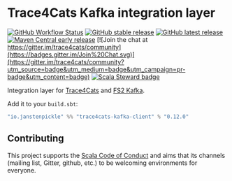 # Trace4Cats Kafka integration layer

[![GitHub Workflow Status](https://img.shields.io/github/workflow/status/trace4cats/trace4cats-kafka/Continuous%20Integration)](https://github.com/trace4cats/trace4cats-kafka/actions?query=workflow%3A%22Continuous%20Integration%22)
[![GitHub stable release](https://img.shields.io/github/v/release/trace4cats/trace4cats-kafka?label=stable&sort=semver)](https://github.com/trace4cats/trace4cats-kafka/releases)
[![GitHub latest release](https://img.shields.io/github/v/release/trace4cats/trace4cats-kafka?label=latest&include_prereleases&sort=semver)](https://github.com/trace4cats/trace4cats-kafka/releases)
[![Maven Central early release](https://img.shields.io/maven-central/v/io.janstenpickle/trace4cats-kafka-client_2.13?label=early)](https://maven-badges.herokuapp.com/maven-central/io.janstenpickle/trace4cats-kafka-client_2.13)
[![Join the chat at https://gitter.im/trace4cats/community](https://badges.gitter.im/Join%20Chat.svg)](https://gitter.im/trace4cats/community?utm_source=badge&utm_medium=badge&utm_campaign=pr-badge&utm_content=badge)
[![Scala Steward badge](https://img.shields.io/badge/Scala_Steward-helping-blue.svg?style=flat&logo=data:image/png;base64,iVBORw0KGgoAAAANSUhEUgAAAA4AAAAQCAMAAAARSr4IAAAAVFBMVEUAAACHjojlOy5NWlrKzcYRKjGFjIbp293YycuLa3pYY2LSqql4f3pCUFTgSjNodYRmcXUsPD/NTTbjRS+2jomhgnzNc223cGvZS0HaSD0XLjbaSjElhIr+AAAAAXRSTlMAQObYZgAAAHlJREFUCNdNyosOwyAIhWHAQS1Vt7a77/3fcxxdmv0xwmckutAR1nkm4ggbyEcg/wWmlGLDAA3oL50xi6fk5ffZ3E2E3QfZDCcCN2YtbEWZt+Drc6u6rlqv7Uk0LdKqqr5rk2UCRXOk0vmQKGfc94nOJyQjouF9H/wCc9gECEYfONoAAAAASUVORK5CYII=)](https://scala-steward.org)

Integration layer for [Trace4Cats] and [FS2 Kafka].

Add it to your `build.sbt`:

```scala
"io.janstenpickle" %% "trace4cats-kafka-client" % "0.12.0"
```

## Contributing

This project supports the [Scala Code of Conduct](https://typelevel.org/code-of-conduct.html) and aims that its channels
(mailing list, Gitter, github, etc.) to be welcoming environments for everyone.

[Trace4Cats]: https://github.com/trace4cats/trace4cats
[FS2 Kafka]: https://fd4s.github.io/fs2-kafka
